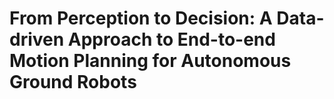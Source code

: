 # From Perception to Decision: A Data-driven Approach to End-to-end Motion Planning for Autonomous Ground Robots